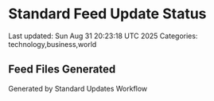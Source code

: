 # Standard Feed Update Status
Last updated: Sun Aug 31 20:23:18 UTC 2025
Categories: technology,business,world

## Feed Files Generated

Generated by Standard Updates Workflow
